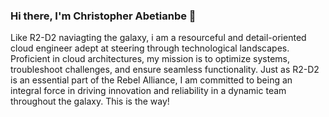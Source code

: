 ### Hi there, I'm Christopher Abetianbe 👋

Like R2-D2 naviagting the galaxy, i am a resourceful and detail-oriented cloud engineer adept at steering through technological landscapes. Proficient in cloud architectures, my mission is to optimize systems, troubleshoot challenges, and ensure seamless functionality. Just as R2-D2 is an essential part of the Rebel  Alliance, I am committed to being an integral force in driving innovation and reliability in a dynamic team throughout the galaxy. This is the way!

<!--
**afumchris/afumchris** is a ✨ _special_ ✨ repository because its `README.md` (this file) appears on your GitHub profile.

Here are some ideas to get you started:

- 🔭 I’m currently working on ...
- 🌱 I’m currently learning ...
- 👯 I’m looking to collaborate on ...
- 🤔 I’m looking for help with ...
- 💬 Ask me about ...
- 📫 How to reach me: ...
- 😄 Pronouns: ...
- ⚡ Fun fact: ...
-->
